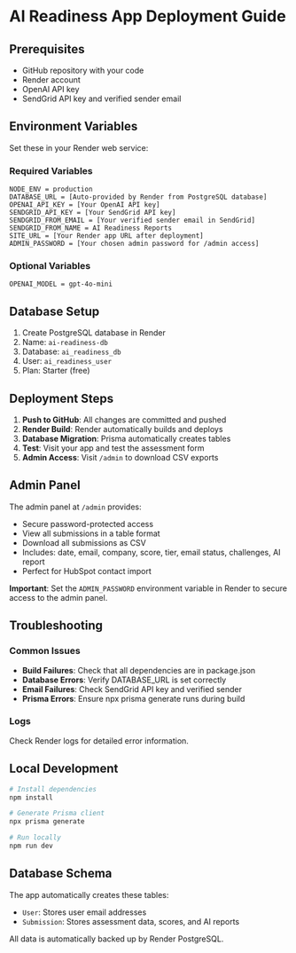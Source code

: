 # AI Readiness App Deployment Guide

## Prerequisites

- GitHub repository with your code
- Render account
- OpenAI API key
- SendGrid API key and verified sender email

## Environment Variables

Set these in your Render web service:

### Required Variables
```
NODE_ENV = production
DATABASE_URL = [Auto-provided by Render from PostgreSQL database]
OPENAI_API_KEY = [Your OpenAI API key]
SENDGRID_API_KEY = [Your SendGrid API key]
SENDGRID_FROM_EMAIL = [Your verified sender email in SendGrid]
SENDGRID_FROM_NAME = AI Readiness Reports
SITE_URL = [Your Render app URL after deployment]
ADMIN_PASSWORD = [Your chosen admin password for /admin access]
```

### Optional Variables
```
OPENAI_MODEL = gpt-4o-mini
```

## Database Setup

1. Create PostgreSQL database in Render
2. Name: `ai-readiness-db`
3. Database: `ai_readiness_db`
4. User: `ai_readiness_user`
5. Plan: Starter (free)

## Deployment Steps

1. **Push to GitHub**: All changes are committed and pushed
2. **Render Build**: Render automatically builds and deploys
3. **Database Migration**: Prisma automatically creates tables
4. **Test**: Visit your app and test the assessment form
5. **Admin Access**: Visit `/admin` to download CSV exports

## Admin Panel

The admin panel at `/admin` provides:
- Secure password-protected access
- View all submissions in a table format
- Download all submissions as CSV
- Includes: date, email, company, score, tier, email status, challenges, AI report
- Perfect for HubSpot contact import

**Important**: Set the `ADMIN_PASSWORD` environment variable in Render to secure access to the admin panel.

## Troubleshooting

### Common Issues
- **Build Failures**: Check that all dependencies are in package.json
- **Database Errors**: Verify DATABASE_URL is set correctly
- **Email Failures**: Check SendGrid API key and verified sender
- **Prisma Errors**: Ensure npx prisma generate runs during build

### Logs
Check Render logs for detailed error information.

## Local Development

```bash
# Install dependencies
npm install

# Generate Prisma client
npx prisma generate

# Run locally
npm run dev
```

## Database Schema

The app automatically creates these tables:
- `User`: Stores user email addresses
- `Submission`: Stores assessment data, scores, and AI reports

All data is automatically backed up by Render PostgreSQL.
